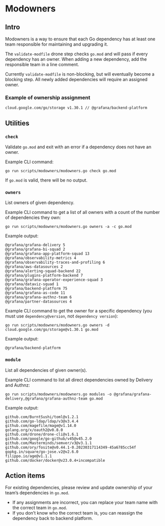 # Modowners

## Intro

Modowners is a way to ensure that each Go dependency has at least one team responsible for maintaining and upgrading it.

The `validate-modfile` drone step checks `go.mod` and will pass if every dependency has an owner. When adding a new dependency, add the responsible team in a line comment.

Currently `validate-modfile` is non-blocking, but will eventually become a blocking step. All newly added dependencies will require an assigned owner.

### Example of ownership assignment

`cloud.google.com/go/storage v1.30.1 // @grafana/backend-platform`

## Utilities

### `check`

Validate `go.mod` and exit with an error if a dependency does not have an owner.

Example CLI command:

`go run scripts/modowners/modowners.go check go.mod`

If `go.mod` is valid, there will be no output.

### `owners`

List owners of given dependency.

Example CLI command to get a list of all owners with a count of the number of dependencies they own:

`go run scripts/modowners/modowners.go owners -a -c go.mod`

Example output:

```
@grafana/grafana-delivery 5
@grafana/grafana-bi-squad 2
@grafana/grafana-app-platform-squad 13
@grafana/observability-metrics 4
@grafana/observability-traces-and-profiling 6
@grafana/aws-datasources 2
@grafana/alerting-squad-backend 22
@grafana/plugins-platform-backend 7
@grafana/grafana-operator-experience-squad 3
@grafana/dataviz-squad 1
@grafana/backend-platform 75
@grafana/grafana-as-code 11
@grafana/grafana-authnz-team 6
@grafana/partner-datasources 4
```

Example CLI command to get the owner for a specific dependency (you must use `dependency@version`, not `dependency version`):

`go run scripts/modowners/modowners.go owners -d cloud.google.com/go/storage@v1.30.1 go.mod`

Example output:

```
@grafana/backend-platform
```

### `module`

List all dependencies of given owner(s).

Example CLI command to list all direct dependencies owned by Delivery and Authnz:

`go run scripts/modowners/modowners.go modules -o @grafana/grafana-delivery,@grafana/grafana-authnz-team go.mod`

Example output:

```
github.com/BurntSushi/toml@v1.2.1
github.com/go-ldap/ldap/v3@v3.4.4
github.com/magefile/mage@v1.14.0
golang.org/x/oauth2@v0.8.0
github.com/drone/drone-cli@v1.6.1
github.com/google/go-github/v45@v45.2.0
github.com/Masterminds/semver/v3@v3.1.1
github.com/ory/fosite@v0.44.1-0.20230317114349-45a6785cc54f
gopkg.in/square/go-jose.v2@v2.6.0
filippo.io/age@v1.1.1
github.com/docker/docker@v23.0.4+incompatible
```

## Action items

For existing dependencies, please review and update ownership of your team’s dependencies in `go.mod`.

- If any assignments are incorrect, you can replace your team name with the correct team in `go.mod`.
- If you don’t know who the correct team is, you can reassign the dependency back to backend platform.
